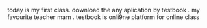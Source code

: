 today is my first class. download the any aplication by testbook . my favourite teacher mam . testbook is onli9ne platform for online class 

